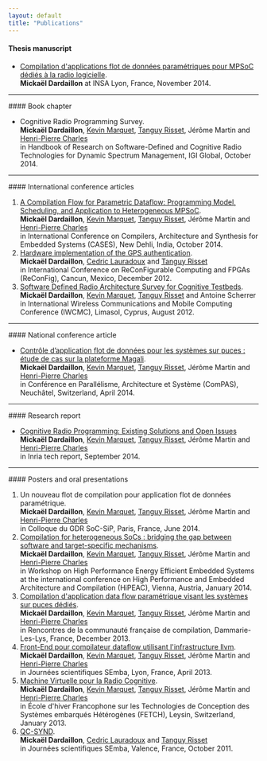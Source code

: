 ```yaml
---
layout: default
title: "Publications"
---
```


#### Thesis manuscript

- [Compilation d'applications flot de données paramétriques pour MPSoC dédiés à
  la radio logicielle](/DardaillonThesis14.pdf).<br>
  **Mickaël Dardaillon** at INSA Lyon, France, November 2014.

<hr>
#### Book chapter

- Cognitive Radio Programming Survey.<br>
  **Mickaël Dardaillon**, [Kevin Marquet], [Tanguy Risset], Jérôme Martin and
  [Henri-Pierre Charles]<br>
  in Handbook of Research on Software-Defined and Cognitive Radio Technologies
  for Dynamic Spectrum Management, IGI Global, October 2014.

<hr>
#### International conference articles

1. [A Compilation Flow for Parametric Dataflow: Programming Model, Scheduling,
   and Application to Heterogeneous MPSoC](https://hal.inria.fr/hal-01048649).<br>
   **Mickaël Dardaillon**, [Kevin Marquet], [Tanguy Risset], Jérôme Martin and
   [Henri-Pierre Charles]<br>
   in International Conference on Compilers, Architecture and Synthesis for Embedded Systems (CASES), New Dehli, India, October 2014.
1. [Hardware implementation of the GPS authentication](http://hal.inria.fr/hal-00737003).<br>
   **Mickaël Dardaillon**, [Cedric Lauradoux] and [Tanguy Risset]<br>
   in International Conference on ReConFigurable Computing and FPGAs
   (ReConFig), Cancun, Mexico, December 2012.
1. [Software Defined Radio Architecture Survey for Cognitive
   Testbeds](http://hal.inria.fr/hal-00736995).<br>
   **Mickaël Dardaillon**, [Kevin Marquet], [Tanguy Risset] and Antoine Scherrer<br>
   in International Wireless Communications and Mobile Computing Conference
   (IWCMC), Limasol, Cyprus, August 2012.

<hr>
#### National conference article

- [Contrôle d’application flot de données pour les systèmes sur puces : étude
de cas sur la plateforme Magali](http://hal.inria.fr/hal-00984310).<br>
   **Mickaël Dardaillon**, [Kevin Marquet], [Tanguy Risset], Jérôme Martin and
   [Henri-Pierre Charles]<br>
   in Conférence en Parallélisme, Architecture et Système (ComPAS), Neuchâtel,
   Switzerland, April 2014.

<hr>
#### Research report

- [Cognitive Radio Programming: Existing Solutions and Open
Issues](http://hal.inria.fr/hal-00859467/)<br>
   **Mickaël Dardaillon**, [Kevin Marquet], [Tanguy Risset], Jérôme Martin and
   [Henri-Pierre Charles]<br>
   in Inria tech report, September 2014.

<hr>
#### Posters and oral presentations

1. Un nouveau flot de compilation pour application flot de données paramétrique.<br>
   **Mickaël Dardaillon**, [Kevin Marquet], [Tanguy Risset], Jérôme Martin and
   [Henri-Pierre Charles]<br>
   in Colloque du GDR SoC-SiP, Paris, France, June 2014.
1. [Compilation for heterogeneous SoCs : bridging the gap between software and
   target-specific mechanisms](http://hal.inria.fr/hal-00936924).<br>
   **Mickaël Dardaillon**, [Kevin Marquet], [Tanguy Risset], Jérôme Martin and
   [Henri-Pierre Charles]<br>
   in Workshop on High Performance Energy Efficient Embedded Systems at the
   international conference on High Performance and Embedded Architecture and
   Compilation (HiPEAC), Vienna, Austria, January 2014.
1. [Compilation d'application data flow paramétrique visant les systèmes sur puces
   dédiés](http://compilation.gforge.inria.fr/2013_12_Dammarie/programme_detaille.html).<br>
   **Mickaël Dardaillon**, [Kevin Marquet], [Tanguy Risset], Jérôme Martin and
   [Henri-Pierre Charles]<br>
   in Rencontres de la communauté française de compilation, Dammarie-Les-Lys,
   France, December 2013.
1. [Front-End pour compilateur dataflow utilisant l'infrastructure llvm](http://www.projet-semba-cluster-isle-rhone-alpes.org/semba13/Planning_Semba_2013.html).<br>
   **Mickaël Dardaillon**, [Kevin Marquet], [Tanguy Risset], Jérôme Martin and
   [Henri-Pierre Charles]<br>
   in Journées scientifiques SEmba, Lyon, France, April 2013.
1. [Machine Virtuelle pour la Radio Cognitive](https://sites.google.com/site/fetch2013/program).<br>
   **Mickaël Dardaillon**, [Kevin Marquet], [Tanguy Risset], Jérôme Martin and
   [Henri-Pierre Charles]<br>
   in École d'hiver Francophone sur les Technologies de Conception des Systèmes
   embarqués Hétérogènes (FETCH), Leysin, Switzerland, January 2013.
1. [QC-SYND](http://www.projet-semba-cluster-isle-rhone-alpes.org/semba11/programme.html).<br>
   **Mickaël Dardaillon**, [Cedric Lauradoux] and [Tanguy Risset]<br>
   in Journées scientifiques SEmba, Valence, France, October 2011.

[Kevin Marquet]: http://perso.citi-lab.fr/kmarquet/
[Tanguy Risset]: http://perso.citi.insa-lyon.fr/trisset/
[Henri-Pierre Charles]: http://henripierre.charles.free.fr/
[Cedric Lauradoux]: http://planete.inrialpes.fr/~lauradou/
